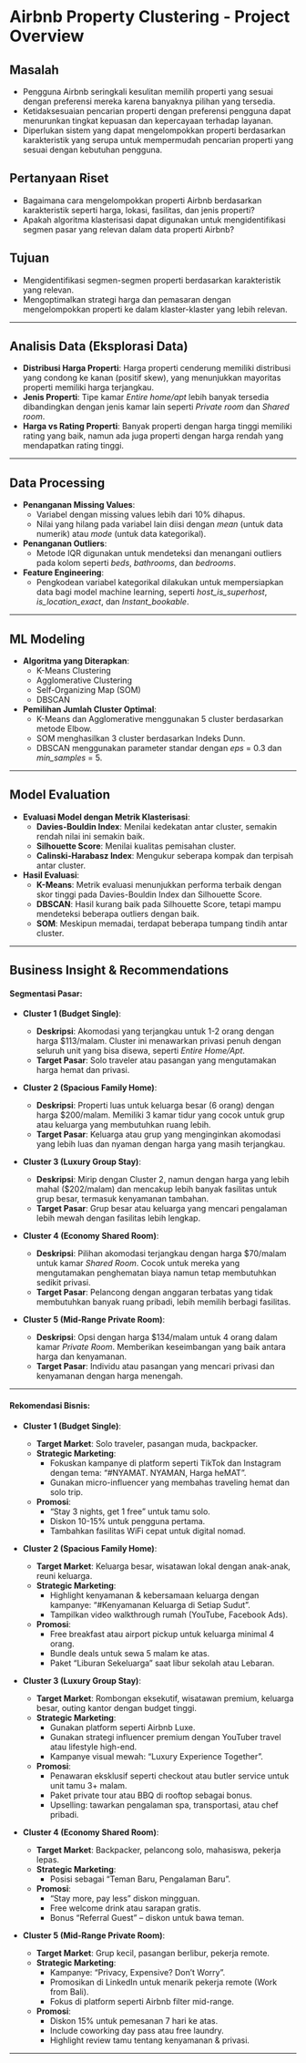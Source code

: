 # Airbnb Property Clustering - Project Overview

## Masalah
- Pengguna Airbnb seringkali kesulitan memilih properti yang sesuai dengan preferensi mereka karena banyaknya pilihan yang tersedia.
- Ketidaksesuaian pencarian properti dengan preferensi pengguna dapat menurunkan tingkat kepuasan dan kepercayaan terhadap layanan.
- Diperlukan sistem yang dapat mengelompokkan properti berdasarkan karakteristik yang serupa untuk mempermudah pencarian properti yang sesuai dengan kebutuhan pengguna.

## Pertanyaan Riset
- Bagaimana cara mengelompokkan properti Airbnb berdasarkan karakteristik seperti harga, lokasi, fasilitas, dan jenis properti?
- Apakah algoritma klasterisasi dapat digunakan untuk mengidentifikasi segmen pasar yang relevan dalam data properti Airbnb?

## Tujuan
- Mengidentifikasi segmen-segmen properti berdasarkan karakteristik yang relevan.
- Mengoptimalkan strategi harga dan pemasaran dengan mengelompokkan properti ke dalam klaster-klaster yang lebih relevan.

---

## Analisis Data (Eksplorasi Data)
- **Distribusi Harga Properti**: Harga properti cenderung memiliki distribusi yang condong ke kanan (positif skew), yang menunjukkan mayoritas properti memiliki harga terjangkau.
- **Jenis Properti**: Tipe kamar *Entire home/apt* lebih banyak tersedia dibandingkan dengan jenis kamar lain seperti *Private room* dan *Shared room*.
- **Harga vs Rating Properti**: Banyak properti dengan harga tinggi memiliki rating yang baik, namun ada juga properti dengan harga rendah yang mendapatkan rating tinggi.

---

## Data Processing
- **Penanganan Missing Values**: 
  - Variabel dengan missing values lebih dari 10% dihapus.
  - Nilai yang hilang pada variabel lain diisi dengan *mean* (untuk data numerik) atau *mode* (untuk data kategorikal).
- **Penanganan Outliers**: 
  - Metode IQR digunakan untuk mendeteksi dan menangani outliers pada kolom seperti *beds*, *bathrooms*, dan *bedrooms*.
- **Feature Engineering**: 
  - Pengkodean variabel kategorikal dilakukan untuk mempersiapkan data bagi model machine learning, seperti *host_is_superhost*, *is_location_exact*, dan *Instant_bookable*.

---

## ML Modeling
- **Algoritma yang Diterapkan**:
  - K-Means Clustering
  - Agglomerative Clustering
  - Self-Organizing Map (SOM)
  - DBSCAN
- **Pemilihan Jumlah Cluster Optimal**:
  - K-Means dan Agglomerative menggunakan 5 cluster berdasarkan metode Elbow.
  - SOM menghasilkan 3 cluster berdasarkan Indeks Dunn.
  - DBSCAN menggunakan parameter standar dengan *eps* = 0.3 dan *min_samples* = 5.

---

## Model Evaluation
- **Evaluasi Model dengan Metrik Klasterisasi**:
  - **Davies-Bouldin Index**: Menilai kedekatan antar cluster, semakin rendah nilai ini semakin baik.
  - **Silhouette Score**: Menilai kualitas pemisahan cluster.
  - **Calinski-Harabasz Index**: Mengukur seberapa kompak dan terpisah antar cluster.
- **Hasil Evaluasi**:
  - **K-Means**: Metrik evaluasi menunjukkan performa terbaik dengan skor tinggi pada Davies-Bouldin Index dan Silhouette Score.
  - **DBSCAN**: Hasil kurang baik pada Silhouette Score, tetapi mampu mendeteksi beberapa outliers dengan baik.
  - **SOM**: Meskipun memadai, terdapat beberapa tumpang tindih antar cluster.

---

## Business Insight & Recommendations

#### Segmentasi Pasar:
- **Cluster 1 (Budget Single)**:
  - **Deskripsi**: Akomodasi yang terjangkau untuk 1-2 orang dengan harga $113/malam. Cluster ini menawarkan privasi penuh dengan seluruh unit yang bisa disewa, seperti *Entire Home/Apt*.
  - **Target Pasar**: Solo traveler atau pasangan yang mengutamakan harga hemat dan privasi.
  
- **Cluster 2 (Spacious Family Home)**:
  - **Deskripsi**: Properti luas untuk keluarga besar (6 orang) dengan harga $200/malam. Memiliki 3 kamar tidur yang cocok untuk grup atau keluarga yang membutuhkan ruang lebih.
  - **Target Pasar**: Keluarga atau grup yang menginginkan akomodasi yang lebih luas dan nyaman dengan harga yang masih terjangkau.
  
- **Cluster 3 (Luxury Group Stay)**:
  - **Deskripsi**: Mirip dengan Cluster 2, namun dengan harga yang lebih mahal ($202/malam) dan mencakup lebih banyak fasilitas untuk grup besar, termasuk kenyamanan tambahan.
  - **Target Pasar**: Grup besar atau keluarga yang mencari pengalaman lebih mewah dengan fasilitas lebih lengkap.
  
- **Cluster 4 (Economy Shared Room)**:
  - **Deskripsi**: Pilihan akomodasi terjangkau dengan harga $70/malam untuk kamar *Shared Room*. Cocok untuk mereka yang mengutamakan penghematan biaya namun tetap membutuhkan sedikit privasi.
  - **Target Pasar**: Pelancong dengan anggaran terbatas yang tidak membutuhkan banyak ruang pribadi, lebih memilih berbagi fasilitas.
  
- **Cluster 5 (Mid-Range Private Room)**:
  - **Deskripsi**: Opsi dengan harga $134/malam untuk 4 orang dalam kamar *Private Room*. Memberikan keseimbangan yang baik antara harga dan kenyamanan.
  - **Target Pasar**: Individu atau pasangan yang mencari privasi dan kenyamanan dengan harga menengah.

---

#### Rekomendasi Bisnis:

- **Cluster 1 (Budget Single)**:
  - **Target Market**: Solo traveler, pasangan muda, backpacker.
  - **Strategic Marketing**:
    - Fokuskan kampanye di platform seperti TikTok dan Instagram dengan tema: “#NYAMAT. NYAMAN, Harga heMAT”.
    - Gunakan micro-influencer yang membahas traveling hemat dan solo trip.
  - **Promosi**:
    - “Stay 3 nights, get 1 free” untuk tamu solo.
    - Diskon 10-15% untuk pengguna pertama.
    - Tambahkan fasilitas WiFi cepat untuk digital nomad.

- **Cluster 2 (Spacious Family Home)**:
  - **Target Market**: Keluarga besar, wisatawan lokal dengan anak-anak, reuni keluarga.
  - **Strategic Marketing**:
    - Highlight kenyamanan & kebersamaan keluarga dengan kampanye: “#Kenyamanan Keluarga di Setiap Sudut”.
    - Tampilkan video walkthrough rumah (YouTube, Facebook Ads).
  - **Promosi**:
    - Free breakfast atau airport pickup untuk keluarga minimal 4 orang.
    - Bundle deals untuk sewa 5 malam ke atas.
    - Paket “Liburan Sekeluarga” saat libur sekolah atau Lebaran.

- **Cluster 3 (Luxury Group Stay)**:
  - **Target Market**: Rombongan eksekutif, wisatawan premium, keluarga besar, outing kantor dengan budget tinggi.
  - **Strategic Marketing**:
    - Gunakan platform seperti Airbnb Luxe.
    - Gunakan strategi influencer premium dengan YouTuber travel atau lifestyle high-end.
    - Kampanye visual mewah: “Luxury Experience Together”.
  - **Promosi**:
    - Penawaran eksklusif seperti checkout atau butler service untuk unit tamu 3+ malam.
    - Paket private tour atau BBQ di rooftop sebagai bonus.
    - Upselling: tawarkan pengalaman spa, transportasi, atau chef pribadi.

- **Cluster 4 (Economy Shared Room)**:
  - **Target Market**: Backpacker, pelancong solo, mahasiswa, pekerja lepas.
  - **Strategic Marketing**:
    - Posisi sebagai “Teman Baru, Pengalaman Baru”.
  - **Promosi**:
    - “Stay more, pay less” diskon mingguan.
    - Free welcome drink atau sarapan gratis.
    - Bonus “Referral Guest” – diskon untuk bawa teman.

- **Cluster 5 (Mid-Range Private Room)**:
  - **Target Market**: Grup kecil, pasangan berlibur, pekerja remote.
  - **Strategic Marketing**:
    - Kampanye: “Privacy, Expensive? Don’t Worry”.
    - Promosikan di LinkedIn untuk menarik pekerja remote (Work from Bali).
    - Fokus di platform seperti Airbnb filter mid-range.
  - **Promosi**:
    - Diskon 15% untuk pemesanan 7 hari ke atas.
    - Include coworking day pass atau free laundry.
    - Highlight review tamu tentang kenyamanan & privasi.

---
